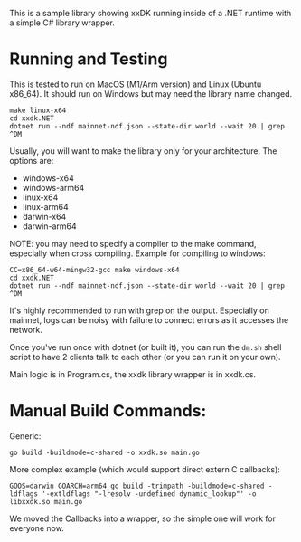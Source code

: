 This is a sample library showing xxDK running inside of a .NET runtime
with a simple C# library wrapper.

Running and Testing
===================

This is tested to run on MacOS (M1/Arm version) and Linux (Ubuntu
x86_64). It should run on Windows but may need the library name
changed.

```
make linux-x64
cd xxdk.NET
dotnet run --ndf mainnet-ndf.json --state-dir world --wait 20 | grep ^DM
```

Usually, you will want to make the library only for your
architecture. The options are:

* windows-x64
* windows-arm64
* linux-x64
* linux-arm64
* darwin-x64
* darwin-arm64

NOTE: you may need to specify a compiler to the make command, especially
when cross compiling. Example for compiling to windows:
```
CC=x86_64-w64-mingw32-gcc make windows-x64
cd xxdk.NET
dotnet run --ndf mainnet-ndf.json --state-dir world --wait 20 | grep ^DM
```


It's highly recommended to run with grep on the output. Especially on
mainnet, logs can be noisy with failure to connect errors as it accesses
the network.

Once you've run once with dotnet (or built it), you can run the
`dm.sh` shell script to have 2 clients talk to each other (or you can
run it on your own).

Main logic is in Program.cs, the xxdk library wrapper is in xxdk.cs.



Manual Build Commands:
======================

Generic:
```
go build -buildmode=c-shared -o xxdk.so main.go
```

More complex example (which would support direct extern C callbacks):

```
GOOS=darwin GOARCH=arm64 go build -trimpath -buildmode=c-shared -ldflags '-extldflags "-lresolv -undefined dynamic_lookup"' -o libxxdk.so main.go
```

We moved the Callbacks into a wrapper, so the simple one will work for
everyone now.
